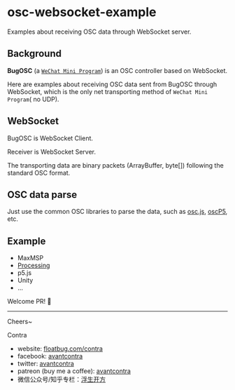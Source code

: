 # osc-websocket-example
Examples about receiving OSC data through WebSocket server.



## Background
**BugOSC** (a [`WeChat Mini Program`](https://developers.weixin.qq.com/miniprogram/en/introduction/index.html?t=18110512)) is an OSC controller based on WebSocket.

Here are examples about receiving OSC data sent from BugOSC through WebSocket, which is the only net transporting method of `WeChat Mini Program`( no UDP).

## WebSocket

BugOSC is WebSocket Client.

Receiver is WebSocket Server.

The transporting data are binary packets (ArrayBuffer, byte[]) following the standard OSC format.

## OSC data parse
Just use the common OSC libraries to parse the data, such as [osc.js](https://github.com/colinbdclark/osc.js), [oscP5](http://www.sojamo.de/libraries/oscp5/), etc.

## Example

- MaxMSP
- [Processing](https://github.com/avantcontra/osc-websocket-example/tree/develop/processing)
- p5.js 
- Unity
- ...

Welcome PR! 👏

-----

Cheers~

Contra

- website: [floatbug.com/contra](https://www.floatbug.com/contra)
- facebook: [avantcontra](https://facebook.com/avantcontra)
- twitter: [avantcontra](https://twitter.com/avantcontra)
- patreon (buy me a coffee): [avantcontra](https://www.patreon.com/avantcontra)
- 微信公众号/知乎专栏：[浮生开方](https://zhuanlan.zhihu.com/floatlab)